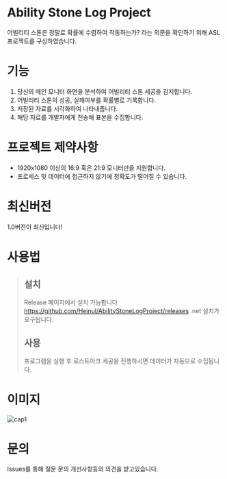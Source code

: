 # Ability Stone Log Project
어빌리티 스톤은 정말로 확률에 수렴하여 작동하는가? 라는 의문을 확인하기 위해 ASL 프로젝트를 구상하였습니다.

# 기능
1. 당신의 메인 모니터 화면을 분석하여 어빌리티 스톤 세공을 감지합니다.
2. 어빌리티 스톤의 성공, 실패여부를 확률별로 기록합니다.
3. 저장된 자료를 시각화하여 나타내줍니다.
4. 해당 자료를 개발자에게 전송해 표본을 수집합니다.

# 프로젝트 제약사항
+ 1920x1080 이상의 16:9 혹은 21:9 모니터만을 지원합니다.
+ 프로세스 및 데이터에 접근하지 않기에 정확도가 떨어질 수 있습니다.

# 최신버전
 1.0버전이 최신입니다!

# 사용법

>## 설치
>Release 페이지에서 설치 가능합니다
>https://github.com/Heinul/AbilityStoneLogProject/releases
>.net 설치가 요구됩니다.
>
>## 사용
>프로그램을 실행 후 로스트아크 세공을 진행하시면 데이터가 자동으로 수집됩니다.

# 이미지
![cap1](https://user-images.githubusercontent.com/100503773/158368192-f9ea4b28-18dd-4c17-858b-6006c8f72800.png)

# 문의
Issues를 통해 질문 문의 개선사항등의 의견을 받고있습니다.
